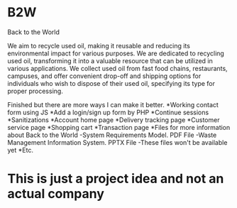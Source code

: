 # B2W
Back to the World

We aim to recycle used oil, making it reusable and reducing its environmental impact for various purposes.
We are dedicated to recycling used oil, transforming it into a valuable resource that can be utilized in various applications. 
We collect used oil from fast food chains, restaurants, campuses, and offer convenient drop-off and shipping options for individuals 
who wish to dispose of their used oil, specifying its type for proper processing.





Finished but there are more ways I can make it better.
*Working contact form using JS 
*Add a login/sign up form by PHP
*Continue sessions
*Sanitizations
*Account home page
*Delivery tracking page
*Customer service page
*Shopping cart
*Transaction page
*Files for more information about Back to the World
  -System Requirements Model. PDF File
  -Waste Management Information System. PPTX File
    -These files won't be available yet
*Etc.





# This is just a project idea and not an actual company
